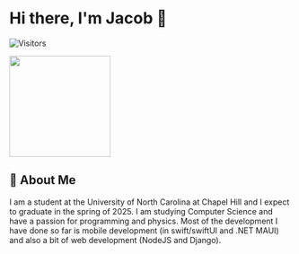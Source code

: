 # Hi there, I'm Jacob 👋

![Visitors](https://api.visitorbadge.io/api/visitors?path=https%3A%2F%2Fgithub.com%2Fjacbro2021%2Fjacbro2021&label=Visitors&countColor=%23f47373)

<img height="180em" src="https://github-readme-stats.vercel.app/api?username=jacbro2021&show_icons=true&hide_border=true&&count_private=true&include_all_commits=true" />

<!--START_SECTION:waka-->
<!--END_SECTION:waka-->

## 👤 About Me

I am a student at the University of North Carolina at Chapel Hill and I expect to graduate in the spring of 2025. I am studying Computer Science and have a passion for programming and physics. Most of the development I have done so far is mobile development (in swift/swiftUI and .NET MAUI) and also a bit of web development (NodeJS and Django).

<!--
**jacbro2021/jacbro2021** is a ✨ _special_ ✨ repository because its `README.md` (this file) appears on your GitHub profile.

Here are some ideas to get you started:

- 🔭 I’m currently working on ...
- 🌱 I’m currently learning ...
- 👯 I’m looking to collaborate on ...
- 🤔 I’m looking for help with ...
- 💬 Ask me about ...
- 📫 How to reach me: ...
- 😄 Pronouns: ...
- ⚡ Fun fact: ...
-->
